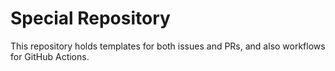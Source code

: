 # Special Repository

This repository holds templates for both issues and PRs, and also workflows for GitHub Actions.
